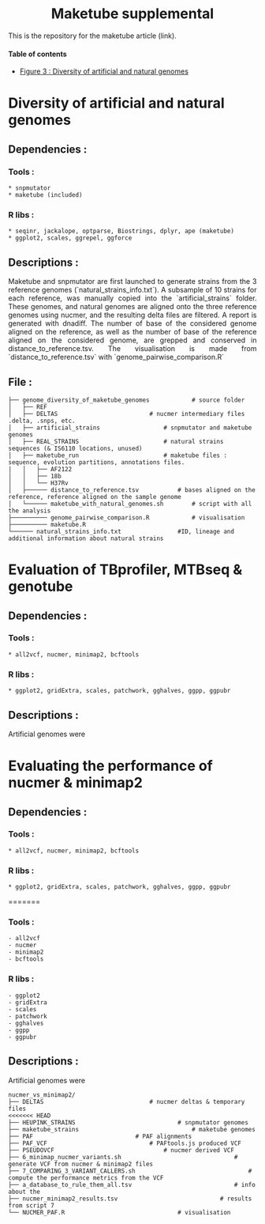 <h1 align="center"> Maketube supplemental </h1>

This is the repository for the maketube article (link).

#### Table of contents

<!--ts-->
-  [Figure 3 : Diversity of artificial and natural genomes](#genome_diversity_tag)


# <a name="genome_diversity_tag"></a> Diversity of artificial and natural genomes

## Dependencies :

### Tools :
	* snpmutator
	* maketube (included)

### R libs :
	* seqinr, jackalope, optparse, Biostrings, dplyr, ape (maketube)
	* ggplot2, scales, ggrepel, ggforce

## Descriptions :

<p align="justify">
Maketube and snpmutator are first launched to generate strains from the 3 reference genomes (`natural_strains_info.txt`).
A subsample of 10 strains for each reference, was manually copied into the `artificial_strains` folder.
These genomes, and natural genomes are aligned onto the three reference genomes using nucmer, and the resulting delta files are filtered. A report is generated with dnadiff.
The number of base of the considered genome aligned on the reference, as well as the number of base of the reference aligned on the considered genome, are grepped and conserved in distance_to_reference.tsv.
The visualisation is made from `distance_to_reference.tsv` with `genome_pairwise_comparison.R`
</p>

## File :
```
├── genome_diversity_of_maketube_genomes			# source folder
│   ├── REF
│   ├── DELTAS							# nucmer intermediary files .delta, .snps, etc.
│   ├── artificial_strains					# snpmutator and maketube genomes
│   ├── REAL_STRAINS						# natural strains sequences (& IS6110 locations, unused)
│   ├── maketube_run						# maketube files : sequence, evolution partitions, annotations files. 
|   │   ├── AF2122
│   │   ├── 18b
│   │   └── H37Rv
│   ├────── distance_to_reference.tsv			# bases aligned on the reference, reference aligned on the sample genome
│   └────── maketube_with_natural_genomes.sh		# script with all the analysis
├────────── genome_pairwise_comparison.R			# visualisation
├────────── maketube.R
└────── natural_strains_info.txt				#ID, lineage and additional information about natural strains
```
# <a name="nucmer_minimap2"></a> Evaluation of TBprofiler, MTBseq & genotube
## Dependencies :

### Tools : 
	* all2vcf, nucmer, minimap2, bcftools

### R libs :
	* ggplot2, gridExtra, scales, patchwork, gghalves, ggpp, ggpubr

## Descriptions :

<p align="justify">
Artificial genomes were 
</p>




# <a name="nucmer_minimap2"></a> Evaluating the performance of nucmer & minimap2
## Dependencies :

### Tools : 
	* all2vcf, nucmer, minimap2, bcftools

### R libs :
	* ggplot2, gridExtra, scales, patchwork, gghalves, ggpp, ggpubr
=======
### Tools : 
	- all2vcf
	- nucmer
	- minimap2
	- bcftools

### R libs :
	- ggplot2
	- gridExtra
	- scales
	- patchwork
	- gghalves
	- ggpp
	- ggpubr

## Descriptions :

<p align="justify">

Artificial genomes were 
</p>

```
nucmer_vs_minimap2/
├── DELTAS								# nucmer deltas & temporary files
<<<<<<< HEAD
├── HEUPINK_STRAINS								# snpmutator genomes
├── maketube_strains								# maketube genomes
├── PAF								# PAF alignments
├── PAF_VCF								# PAFtools.js produced VCF
├── PSEUDOVCF								# nucmer derived VCF
├── 6_minimap_nucmer_variants.sh								# generate VCF from nucmer & minimap2 files
├── 7_COMPARING_3_VARIANT_CALLERS.sh								# compute the performance metrics from the VCF
├── a_database_to_rule_them_all.tsv								# info about the 
├── nucmer_minimap2_results.tsv								# results from script 7
└── NUCMER_PAF.R								# visualisation
```
